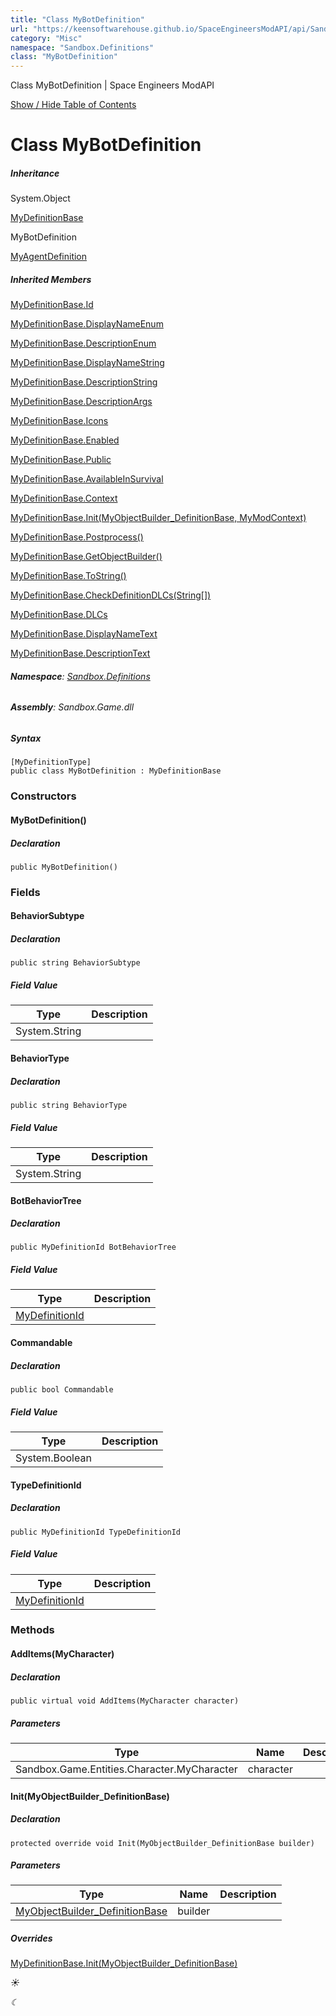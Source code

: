 ```yaml
---
title: "Class MyBotDefinition"
url: "https://keensoftwarehouse.github.io/SpaceEngineersModAPI/api/Sandbox.Definitions.MyBotDefinition.html"
category: "Misc"
namespace: "Sandbox.Definitions"
class: "MyBotDefinition"
---
```


  Class MyBotDefinition | Space Engineers ModAPI         

[Show / Hide Table of Contents](#sidetoggle)

# Class MyBotDefinition

##### Inheritance

System.Object

[MyDefinitionBase](VRage.Game.MyDefinitionBase.html)

MyBotDefinition

[MyAgentDefinition](Sandbox.Definitions.MyAgentDefinition.html)

##### Inherited Members

[MyDefinitionBase.Id](VRage.Game.MyDefinitionBase.html#VRage_Game_MyDefinitionBase_Id)

[MyDefinitionBase.DisplayNameEnum](VRage.Game.MyDefinitionBase.html#VRage_Game_MyDefinitionBase_DisplayNameEnum)

[MyDefinitionBase.DescriptionEnum](VRage.Game.MyDefinitionBase.html#VRage_Game_MyDefinitionBase_DescriptionEnum)

[MyDefinitionBase.DisplayNameString](VRage.Game.MyDefinitionBase.html#VRage_Game_MyDefinitionBase_DisplayNameString)

[MyDefinitionBase.DescriptionString](VRage.Game.MyDefinitionBase.html#VRage_Game_MyDefinitionBase_DescriptionString)

[MyDefinitionBase.DescriptionArgs](VRage.Game.MyDefinitionBase.html#VRage_Game_MyDefinitionBase_DescriptionArgs)

[MyDefinitionBase.Icons](VRage.Game.MyDefinitionBase.html#VRage_Game_MyDefinitionBase_Icons)

[MyDefinitionBase.Enabled](VRage.Game.MyDefinitionBase.html#VRage_Game_MyDefinitionBase_Enabled)

[MyDefinitionBase.Public](VRage.Game.MyDefinitionBase.html#VRage_Game_MyDefinitionBase_Public)

[MyDefinitionBase.AvailableInSurvival](VRage.Game.MyDefinitionBase.html#VRage_Game_MyDefinitionBase_AvailableInSurvival)

[MyDefinitionBase.Context](VRage.Game.MyDefinitionBase.html#VRage_Game_MyDefinitionBase_Context)

[MyDefinitionBase.Init(MyObjectBuilder\_DefinitionBase, MyModContext)](VRage.Game.MyDefinitionBase.html#VRage_Game_MyDefinitionBase_Init_VRage_Game_MyObjectBuilder_DefinitionBase_VRage_Game_MyModContext_)

[MyDefinitionBase.Postprocess()](VRage.Game.MyDefinitionBase.html#VRage_Game_MyDefinitionBase_Postprocess)

[MyDefinitionBase.GetObjectBuilder()](VRage.Game.MyDefinitionBase.html#VRage_Game_MyDefinitionBase_GetObjectBuilder)

[MyDefinitionBase.ToString()](VRage.Game.MyDefinitionBase.html#VRage_Game_MyDefinitionBase_ToString)

[MyDefinitionBase.CheckDefinitionDLCs(String\[\])](VRage.Game.MyDefinitionBase.html#VRage_Game_MyDefinitionBase_CheckDefinitionDLCs_System_String___)

[MyDefinitionBase.DLCs](VRage.Game.MyDefinitionBase.html#VRage_Game_MyDefinitionBase_DLCs)

[MyDefinitionBase.DisplayNameText](VRage.Game.MyDefinitionBase.html#VRage_Game_MyDefinitionBase_DisplayNameText)

[MyDefinitionBase.DescriptionText](VRage.Game.MyDefinitionBase.html#VRage_Game_MyDefinitionBase_DescriptionText)

###### **Namespace**: [Sandbox.Definitions](Sandbox.Definitions.html)

###### **Assembly**: Sandbox.Game.dll

##### Syntax

```
[MyDefinitionType]
public class MyBotDefinition : MyDefinitionBase
```

### Constructors

#### MyBotDefinition()

##### Declaration

```
public MyBotDefinition()
```

### Fields

#### BehaviorSubtype

##### Declaration

```
public string BehaviorSubtype
```

##### Field Value

| Type | Description |
| --- | --- |
| System.String |     |

#### BehaviorType

##### Declaration

```
public string BehaviorType
```

##### Field Value

| Type | Description |
| --- | --- |
| System.String |     |

#### BotBehaviorTree

##### Declaration

```
public MyDefinitionId BotBehaviorTree
```

##### Field Value

| Type | Description |
| --- | --- |
| [MyDefinitionId](VRage.Game.MyDefinitionId.html) |     |

#### Commandable

##### Declaration

```
public bool Commandable
```

##### Field Value

| Type | Description |
| --- | --- |
| System.Boolean |     |

#### TypeDefinitionId

##### Declaration

```
public MyDefinitionId TypeDefinitionId
```

##### Field Value

| Type | Description |
| --- | --- |
| [MyDefinitionId](VRage.Game.MyDefinitionId.html) |     |

### Methods

#### AddItems(MyCharacter)

##### Declaration

```
public virtual void AddItems(MyCharacter character)
```

##### Parameters

| Type | Name | Description |
| --- | --- | --- |
| Sandbox.Game.Entities.Character.MyCharacter | character |     |

#### Init(MyObjectBuilder\_DefinitionBase)

##### Declaration

```
protected override void Init(MyObjectBuilder_DefinitionBase builder)
```

##### Parameters

| Type | Name | Description |
| --- | --- | --- |
| [MyObjectBuilder\_DefinitionBase](VRage.Game.MyObjectBuilder_DefinitionBase.html) | builder |     |

##### Overrides

[MyDefinitionBase.Init(MyObjectBuilder\_DefinitionBase)](VRage.Game.MyDefinitionBase.html#VRage_Game_MyDefinitionBase_Init_VRage_Game_MyObjectBuilder_DefinitionBase_)

_☀_

_☾_